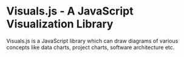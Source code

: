 # Visuals.js - A JavaScript Visualization Library

Visuals.js is a JavaScript library which can draw diagrams of various concepts
like data charts, project charts, software architecture etc.

